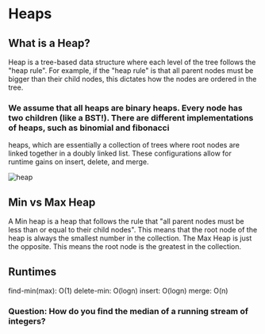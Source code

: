 # Heaps

## What is a Heap?
Heap is a tree-based data structure where each level of the tree follows the "heap rule". For example, if the "heap rule" is
that all parent nodes must be bigger than their child nodes, this dictates how the nodes are ordered in the tree.

### We assume that all heaps are binary heaps. Every node has two children (like a BST!). There are different implementations of heaps, such as binomial and fibonacci
heaps, which are essentially a collection of trees where root nodes are linked together in a doubly linked list. These
configurations allow for runtime gains on insert, delete, and merge.

![heap](https://en.wikipedia.org/wiki/Heap_(data_structure)#/media/File:Max-Heap.svg)

## Min vs Max Heap

A Min heap is a heap that follows the rule that "all parent nodes must be less than or equal to their child nodes". This means
that the root node of the heap is always the smallest number in the collection. The Max Heap is just the opposite. This means
the root node is the greatest in the collection.

## Runtimes

find-min(max): O(1)
delete-min: O(logn)
insert: O(logn)
merge: O(n)

### Question: How do you find the median of a running stream of integers?

